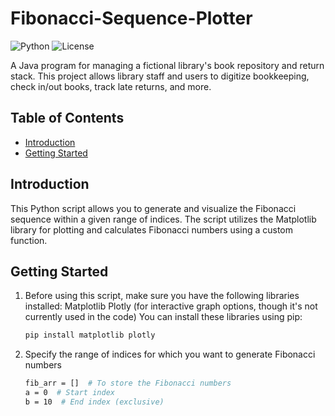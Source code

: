 # Fibonacci-Sequence-Plotter

![Python](https://img.shields.io/badge/Python%2B-blue)
![License](https://img.shields.io/badge/License-MIT-green)

A Java program for managing a fictional library's book repository and return stack. This project allows library staff and users to digitize bookkeeping, check in/out books, track late returns, and more.

## Table of Contents

- [Introduction](#introduction)
- [Getting Started](#getting-started)



## Introduction

This Python script allows you to generate and visualize the Fibonacci sequence within a given range of indices. The script utilizes the Matplotlib library for plotting and calculates Fibonacci numbers using a custom function.

## Getting Started

1. Before using this script, make sure you have the following libraries installed:
      Matplotlib
      Plotly (for interactive graph options, though it's not currently used in the code)
      You can install these libraries using pip:
   ```bash
   pip install matplotlib plotly
   ```

2. Specify the range of indices for which you want to generate Fibonacci numbers
   ```bash
   fib_arr = []  # To store the Fibonacci numbers
   a = 0  # Start index
   b = 10  # End index (exclusive)
   ```





